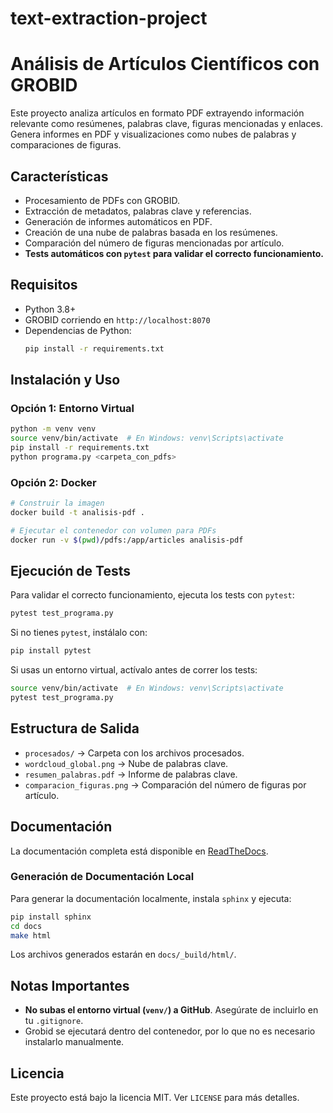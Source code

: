 # text-extraction-project
# Análisis de Artículos Científicos con GROBID

Este proyecto analiza artículos en formato PDF extrayendo información relevante como resúmenes, palabras clave, figuras mencionadas y enlaces. Genera informes en PDF y visualizaciones como nubes de palabras y comparaciones de figuras.

## Características
- Procesamiento de PDFs con GROBID.
- Extracción de metadatos, palabras clave y referencias.
- Generación de informes automáticos en PDF.
- Creación de una nube de palabras basada en los resúmenes.
- Comparación del número de figuras mencionadas por artículo.
- **Tests automáticos con `pytest` para validar el correcto funcionamiento.**

## Requisitos
- Python 3.8+
- GROBID corriendo en `http://localhost:8070`
- Dependencias de Python:
  ```sh
  pip install -r requirements.txt
  ```

## Instalación y Uso
### Opción 1: Entorno Virtual
```sh
python -m venv venv
source venv/bin/activate  # En Windows: venv\Scripts\activate
pip install -r requirements.txt
python programa.py <carpeta_con_pdfs>
```

### Opción 2: Docker
```sh
# Construir la imagen
docker build -t analisis-pdf .

# Ejecutar el contenedor con volumen para PDFs
docker run -v $(pwd)/pdfs:/app/articles analisis-pdf
```

## Ejecución de Tests
Para validar el correcto funcionamiento, ejecuta los tests con `pytest`:
```sh
pytest test_programa.py
```
Si no tienes `pytest`, instálalo con:
```sh
pip install pytest
```
Si usas un entorno virtual, actívalo antes de correr los tests:
```sh
source venv/bin/activate  # En Windows: venv\Scripts\activate
pytest test_programa.py
```

## Estructura de Salida
- `procesados/` → Carpeta con los archivos procesados.
- `wordcloud_global.png` → Nube de palabras clave.
- `resumen_palabras.pdf` → Informe de palabras clave.
- `comparacion_figuras.png` → Comparación del número de figuras por artículo.

## Documentación
La documentación completa está disponible en [ReadTheDocs](https://readthedocs.org/).

### Generación de Documentación Local
Para generar la documentación localmente, instala `sphinx` y ejecuta:
```sh
pip install sphinx
cd docs
make html
```
Los archivos generados estarán en `docs/_build/html/`.

## Notas Importantes
- **No subas el entorno virtual (`venv/`) a GitHub**. Asegúrate de incluirlo en tu `.gitignore`.
- Grobid se ejecutará dentro del contenedor, por lo que no es necesario instalarlo manualmente.

## Licencia
Este proyecto está bajo la licencia MIT. Ver `LICENSE` para más detalles.



